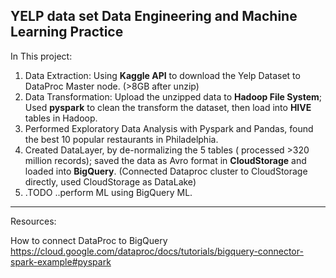 
## YELP data set Data Engineering and Machine Learning Practice



In This project:
1. Data Extraction: Using **Kaggle API** to download the Yelp Dataset to DataProc Master node. (>8GB after unzip)
2. Data Transformation: Upload the unzipped data to **Hadoop File System**; Used **pyspark** to clean the transform the dataset, then load into **HIVE** tables in Hadoop. 
3. Performed Exploratory Data Analysis with Pyspark and Pandas, found the best 10 popular restaurants in Philadelphia.
4. Created DataLayer, by de-normalizing the 5 tables ( processed >320 million records); saved the data as Avro format in **CloudStorage** and loaded into **BigQuery**. (Connected Dataproc cluster to CloudStorage directly, used CloudStorage as DataLake)
5. .TODO ..perform ML using BigQuery ML. 





------
Resources:

How to connect DataProc to BigQuery
https://cloud.google.com/dataproc/docs/tutorials/bigquery-connector-spark-example#pyspark